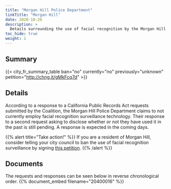 ```yaml
---
title: "Morgan Hill Police Department"
linkTitle: "Morgan Hill"
date: 2020-10-26
description: >
  Details surrounding the use of facial recognition by the Morgan Hill Police Department.
toc_hide: true
weight: 1
---
```


## Summary
{{< city_fr_summary_table ban="no" currently="no" previously="unknown" petition="http://chng.it/gMkFcq7d" >}}

## Details
According to a response to a California Public Records Act requests submitted by the Coalition, the Morgan Hill Police Department claims to not currently employ facial recognition surveillance technology. Their response to a second request asking to disclose whether or not they have used it in the past is still pending. A response is expected in the coming days.

{{% alert title="Take action!" %}}
If you are a resident of Morgan Hill, consider telling your city council to ban the use of facial recognition surveillance by signing [this petition](http://chng.it/gMkFcq7d).
{{% /alert %}}

## Documents
The requests and responses can be seen below in reverse chronological order.
{{% document_embed filename="20400016" %}}
